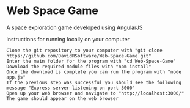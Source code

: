 # Web Space Game

A space exploration game developed using AngularJS

Instructions for running locally on your computer

    Clone the git repository to your computer with "git clone https://github.com/DavidRSoftware/Web-Space-Game.git"
    Enter the main folder for the program with "cd Web-Space-Game"
    Download the required module files with "npm install"
    Once the download is complete you can run the program with "node app.js"
    If the previous step was successful you should see the following message "Express server listening on port 3000"
    Open up your web browser and navigate to "http://localhost:3000/"
    The game should appear on the web browser
